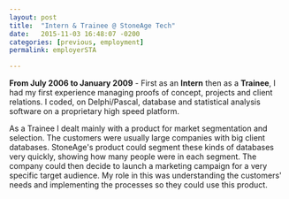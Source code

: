 ```yaml
---
layout: post
title:  "Intern & Trainee @ StoneAge Tech"
date:   2015-11-03 16:48:07 -0200
categories: [previous, employment]
permalink: employerSTA

---
```

<b>From July 2006 to January 2009</b> - First as an <b>Intern</b> then as a <b>Trainee</b>, I had my first experience managing proofs of concept, projects and client relations. I coded, on <span class="skill">Delphi/Pascal</span>, database and statistical analysis software on a proprietary high speed platform.

As a Trainee I dealt mainly with a product for market segmentation and selection. The customers were usually large companies with big client databases. StoneAge's product could segment these kinds of databases very quickly, showing how many people were in each segment. The company could then decide to launch a marketing campaign for a very specific target audience. My role in this was understanding the customers' needs and implementing the processes so they could use this product.
<!--more-->
